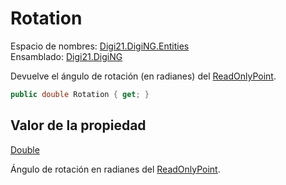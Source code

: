 # Rotation

Espacio de nombres: [Digi21.DigiNG.Entities](../../)  
Ensamblado: [Digi21.DigiNG](../../../)

Devuelve el ángulo de rotación \(en radianes\) del [ReadOnlyPoint](../).

```csharp
public double Rotation { get; }
```

## Valor de la propiedad

[Double](https://docs.microsoft.com/en-us/dotnet/api/system.double?view=net-5.0)

Ángulo de rotación en radianes del [ReadOnlyPoint](../).




